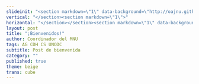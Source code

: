 ```yaml
---
slideinit: "<section markdown=\"1\" data-background=\"http://oajnu.github.io/oajnubaeduca/img/slidebackground.png\"><section markdown=\"1\">"
vertical: "</section><section markdown=\"1\">"
horizontal: "</section></section><section markdown=\"1\" data-background=\"http://oajnu.github.io/oajnubaeduca/img/slidebackground.png\"><section markdown=\"1\">"
layout: post
title: "¡Bienvenidos!"
author: Coordinador del MNU
tags: AG CDH CS UNODC
subtitle: Post de bienvenida
category: ""
published: true
theme: beige
trans: cube
---
```

